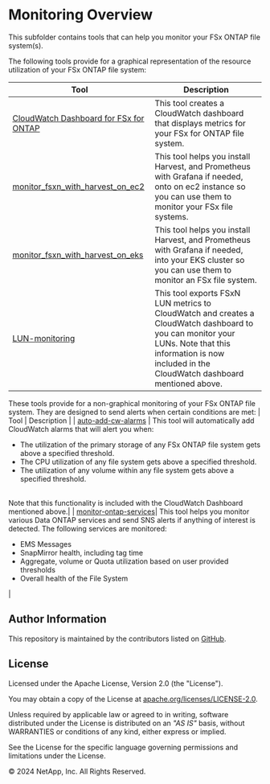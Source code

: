 # Monitoring Overview
This subfolder contains tools that can help you monitor your FSx ONTAP file system(s).

The following tools provide for a graphical representation of the resource utilization of your FSx ONTAP file system:

| Tool | Description |
| --- | --- |
| [CloudWatch Dashboard for FSx for ONTAP](/Monitoring/CloudWatch-FSx) | This tool creates a CloudWatch dashboard that displays metrics for your FSx for ONTAP file system. |
| [monitor_fsxn_with_harvest_on_ec2](/Monitoring/monitor_fsxn_with_harvest_on_ec2) | This tool helps you install Harvest, and Prometheus with Grafana if needed, onto on ec2 instance so you can use them to monitor your FSx file systems. |
| [monitor_fsxn_with_harvest_on_eks](/Monitoring/monitor_fsxn_with_harvest_on_eks) | This tool helps you install Harvest, and Prometheus with Grafana if needed, into your EKS cluster so you can use them to monitor an FSx file system. |
| [LUN-monitoring](/Monitoring/LUN-monitoring) | This tool exports FSxN LUN metrics to CloudWatch and creates a CloudWatch dashboard to you can monitor your LUNs. Note that this information is now included in the CloudWatch dashboard mentioned above.|

These tools provide for a non-graphical monitoring of your FSx ONTAP file system. They are designed to send alerts when certain conditions are met:
| Tool | Description |
| [auto-add-cw-alarms](/Monitoring/auto-add-cw-alarms) | This tool will automatically add CloudWatch alarms that will alert you when:<br><ul><li>The utilization of the primary storage of any FSx ONTAP file system gets above a specified threshold.</li><li>The CPU utilization of any file system gets above a specified threshold.</li><li>The utilization of any volume within any file system gets above a specified threshold.</li></ul><br>Note that this functionality is included with the CloudWatch Dashboard mentioned above.|
| [monitor-ontap-services](/Monitoring/monitor-ontap-services)| This tool helps you monitor various Data ONTAP services and send SNS alerts if anything of interest is detected. The following services are monitored:<br><ul><li>EMS Messages</li><li>SnapMirror health, including tag time</li><li>Aggregate, volume or Quota utilization based on user provided thresholds</li><li>Overall health of the File System</ul>|

## Author Information

This repository is maintained by the contributors listed on [GitHub](https://github.com/NetApp/FSx-ONTAP-samples-scripts/graphs/contributors).

## License

Licensed under the Apache License, Version 2.0 (the "License").

You may obtain a copy of the License at [apache.org/licenses/LICENSE-2.0](http://www.apache.org/licenses/LICENSE-2.0).

Unless required by applicable law or agreed to in writing, software distributed under the License is distributed on an _"AS IS"_ basis, without WARRANTIES or conditions of any kind, either express or implied.

See the License for the specific language governing permissions and limitations under the License.

© 2024 NetApp, Inc. All Rights Reserved.

